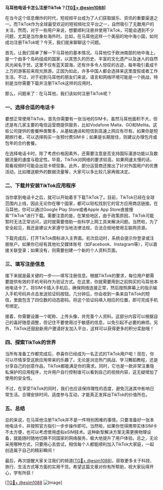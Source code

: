 **马耳他电话卡怎么注册TikTok？[[TG💪+ @esim1088](https://t.me/s/esim1088)]**

在当今这个信息爆炸的时代，短视频平台成为了人们获取娱乐、资讯的重要渠道之一。而TikTok作为全球最受欢迎的短视频社交平台之一，自然吸引了无数用户的关注。然而，对于一些用户来说，想要顺利注册并使用TikTok，可能会遇到不少问题，尤其是当你身处海外时。比如，在马耳他这样一个美丽的地中海小国，如何成功注册TikTok呢？今天，我们就来聊聊这个问题。

首先，让我们简单了解一下马耳他的基本情况。马耳他位于欧洲南部的地中海上，是一个由多个岛屿组成的国家，以其悠久的历史、丰富的文化遗产以及迷人的自然风光闻名于世。这里不仅有蓝天碧海，还有许多令人惊叹的古迹，每年吸引着成千上万的游客前来观光旅游。正因为如此，许多中国人都会选择来这里度假或者工作生活。不过，对于初到马耳他的朋友们来说，语言和网络环境可能是一个挑战，特别是当你需要下载并注册TikTok这样的应用时。

那么，问题来了：在马耳他，我们该如何注册TikTok呢？

### 一、选择合适的电话卡

要想正常使用TikTok，首先你需要有一张当地的SIM卡。虽然马耳他面积不大，但还是有几家主要的电信运营商提供服务，比如Vodafone Malta、GO和Melita。这些公司提供的套餐种类繁多，从基础通话和短信到高速上网应有尽有。如果你是短期旅行者，可以选择购买一张预付费SIM卡；如果是长期居住，则建议办理包月或包年的合约套餐。

在选择电话卡时，除了考虑价格因素外，还需要注意是否支持国际漫游功能以及数据流量的速度与稳定性。毕竟，TikTok对网络的要求较高，如果网速太慢的话，观看视频时可能会出现卡顿现象。此外，部分运营商还推出了针对外国用户的优惠活动，比如赠送额外的数据流量等，大家可以多比较几家再做决定。

### 二、下载并安装TikTok应用程序

当你拿到电话卡之后，就可以开始着手下载TikTok了。目前，TikTok已经在全球范围内上线，因此无论你在哪个国家，都可以轻松找到它的官方应用商店链接。在马耳他，你可以通过Google Play Store或者Apple App Store直接搜索“TikTok”进行下载。需要注意的是，在某些地区，由于政策原因，TikTok可能暂时无法正常访问，这时就需要借助一些科学上网工具来解决问题。当然啦，为了安全起见，我还是建议大家遵守当地法律法规，合法合规地使用互联网资源。

下载完成后，打开TikTok图标进入主界面。初次启动时，系统会提示你登录或注册账户。如果你已经有其他社交媒体账号（如Facebook、Instagram等），可以直接关联登录；如果没有，则需要创建一个新的个人资料页面。

### 三、填写注册信息

接下来就是最关键的一步——填写注册信息。根据TikTok的要求，每位用户都需要提供有效的手机号码作为验证方式。在这里，你就需要用到之前购买的马耳他本地电话卡了。将SIM卡插入手机后，确保网络连接正常，然后按照屏幕上的指示输入手机号码并点击发送验证码按钮。几分钟后，你会收到一条来自TikTok的短信，里面包含了四位数的动态密码。将这个验证码填入相应的位置，即可完成手机号绑定。

接着，你需要设置一个昵称、上传头像，并完善个人资料。这部分内容可以根据自己的喜好随意调整，但记住不要使用过于敏感的信息，以免引起不必要的麻烦。另外，TikTok还鼓励新用户邀请好友加入平台，这样可以获得更多的积分奖励哦！

### 四、探索TikTok的世界

当所有准备工作都完成后，恭喜你已经成为一名正式的TikTok用户啦！现在，你可以尽情享受这款应用带来的乐趣了。无论是浏览热门挑战、学习舞蹈教程，还是分享自己的创意作品，TikTok都能满足你的需求。同时，它也是一款非常注重隐私保护的应用程序，允许用户自行控制谁可以看到自己的视频内容，这无疑增加了使用的安全性。

不过，在享受TikTok的同时，我们也应该保持理性的态度，避免沉迷其中影响日常生活。合理安排时间，适度参与互动，才能真正发挥出TikTok的价值所在。

### 五、总结

总的来说，在马耳他注册TikTok并不是一件特别困难的事情，只要准备好一张本地电话卡，并按照官方指引一步步操作即可。当然啦，如果你觉得携带实体SIM卡不太方便，也可以考虑使用虚拟eSIM技术。这种新型解决方案无需更换物理设备，就能随时随地切换不同国家的网络服务，极大地提升了用户体验。总之，无论采用哪种方式，只要用心去尝试，相信每个人都能顺利加入TikTok大家庭，一起创造属于自己的精彩瞬间！

最后，再次提醒大家关注我们的频道[[TG💪+ @esim1088](https://t.me/s/esim1088)]，获取更多关于科技、旅行、生活方式等方面的实用干货。希望这篇文章对你有所帮助，祝大家玩得开心，学有所获！

[[TG💪+ @esim1088](https://t.me/s/esim1088) ![Image](https://i.postimg.cc/4NQfJmqS/Snipaste-2025-05-13-00-14-12.png)]
